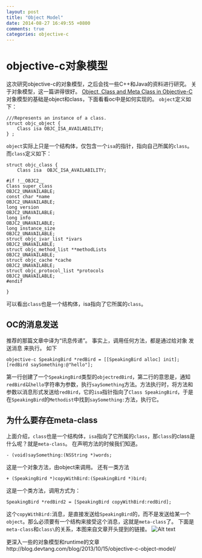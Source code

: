 ```yaml
---
layout: post
title: "Object Model"
date: 2014-08-27 16:49:55 +0800
comments: true
categories: objective-c
---
```

# objective-c对象模型
这次研究objective-c的对象模型，之后会找一些C++和Java的资料进行研究。
关于对象模型，这一篇讲得很好。 [Object, Class and Meta Class in Objective-C](http://blog.eddie.com.tw/2013/12/05/object-class-and-meta-class-in-objective-c/)
对象模型的基础是object和class，下面看看oc中是如何实现的。 `object`定义如下：

    ///Represents an instance of a class. 
    struct objc_object {     
        Class isa OBJC_ISA_AVAILABILITY; 
    } ; 

`object`实际上只是一个结构体，仅包含一个`isa`的指针，指向自己所属的`class`。 而`class`定义如下：

    struct objc_class {
        Class isa  OBJC_ISA_AVAILABILITY;
    
    #if !__OBJC2__
    Class super_class                                     OBJC2_UNAVAILABLE;
    const char *name                                      OBJC2_UNAVAILABLE;
    long version                                          OBJC2_UNAVAILABLE;
    long info                                             OBJC2_UNAVAILABLE;
    long instance_size                                    OBJC2_UNAVAILABLE;
    struct objc_ivar_list *ivars                          OBJC2_UNAVAILABLE;
    struct objc_method_list **methodLists                 OBJC2_UNAVAILABLE;
    struct objc_cache *cache                              OBJC2_UNAVAILABLE;
    struct objc_protocol_list *protocols                  OBJC2_UNAVAILABLE;
    #endif
    
    }

可以看出`class`也是一个结构体，isa指向了它所属的`class`。
## OC的消息发送
推荐的那篇文章中译为“讯息传递”。 事实上，调用任何方法，都是通过给对象 发送消息 来执行。 如下

    objective-c SpeakingBird *redBird = [[SpeakingBird alloc] init]; 
    [redBird saySomething:@"hello"]; 

第一行创建了一个`SpeakingBird`类型的`objectredBird`，第二行的意思是，通知`redBird`以`hello`字符串为参数，执行`saySomething`方法。方法执行时，将方法和参数以消息形式发送给`redBird`，它的`isa`指针指向了`Class SpeakingBird`，于是在`SpeakingBird`的`Methodist`中找到`saySomething:`方法，执行它。
## 为什么要存在meta-class
上面介绍，`class`也是一个结构体，`isa`指向了它所属的`class`，那`class`的class是什么呢？就是`meta-class`。 在声明方法的时候我们知道。

    - (void)saySomething:(NSString *)words;

 
这是一个对象方法，由object来调用。 还有一类方法

    + (SpeakingBird *)copyWithBird:(SpeakingBird *)bird;

 
这是一个类方法，调用方式为：

    SpeakingBird *redBird2 = [SpeakingBird copyWithBird:redBird]; 

这个`copyWithBird:`消息，是直接发送给`SpeakingBird`的，而不是发送给某一个`object`。那么必须要有一个结构来接受这个消息，这就是`meta-class`了。 下面是`meta-class`和`class\`的关系，本图来自文章开头提到的链接。
![Alt text](./1406183850034.png)

更深入一些的对象模型和runtime的文章http://blog.devtang.com/blog/2013/10/15/objective-c-object-model/